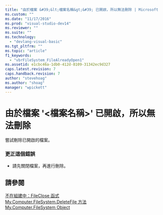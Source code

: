 ```yaml
---
title: "由於檔案 &#39;&lt;檔案名稱&gt;&#39; 已開啟，所以無法刪除 | Microsoft Docs"
ms.custom: ""
ms.date: "11/17/2016"
ms.prod: "visual-studio-dev14"
ms.reviewer: ""
ms.suite: ""
ms.technology: 
  - "devlang-visual-basic"
ms.tgt_pltfrm: ""
ms.topic: "article"
f1_keywords: 
  - "vbrFileSystem_FileAlreadyOpen1"
ms.assetid: e1cbc46a-1db0-412d-8109-31342ec9d327
caps.latest.revision: 7
caps.handback.revision: 7
author: "stevehoag"
ms.author: "shoag"
manager: "wpickett"
---
```

# 由於檔案 &#39;&lt;檔案名稱&gt;&#39; 已開啟，所以無法刪除
嘗試刪除已開啟的檔案。  
  
### 更正這個錯誤  
  
-   請先關閉檔案，再進行刪除。  
  
## 請參閱  
 [不在組建中：FileClose 函式](http://msdn.microsoft.com/zh-tw/f307b39f-a996-4ff6-ab13-e0b05ea5ab91)   
 [My.Computer.FileSystem.DeleteFile 方法](http://msdn.microsoft.com/zh-tw/07637b38-bd99-49b1-8cc0-dc37cdb14dba)   
 [My.Computer.FileSystem Object](/dotnet/visual-basic/language-reference/objects/my-computer-filesystem-object)